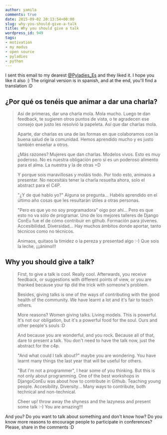 ```yaml
---
author: yamila
comments: true
date: 2015-09-02 20:13:54+00:00
slug: why-you-should-give-a-talk
title: Why you should give a talk
wordpress_id: 949
tags:
- motivation
- my modus
- open source
- pyladies
- python
---
```


I sent this email to my dearest [@Pyladies_Es](http://twitter.com/PyLadies_ES) and they liked it. I hope you like it also :) The original version is in spanish, and at the end, you'll find a translation :D

<!-- more -->



## ¿Por qué os tenéis que animar a dar una charla?





<blockquote>
Así de primeras, dar una charla mola. Mola mucho. Luego te dan feedback, te sugieren otros puntos de vista, o te agradecen ese consejo que justo les resolvió la papeleta. Así que dar charlas mola.

Aparte, dar charlas es una de las formas en que colaboramos con la buena salud de la comunidad. Hemos aprendido mucho y es justo también enseñar a otros.

¿Más razones? Mujeres que dan charlas. Modelos vivos. Esto es muy poderoso. No es nuestra obligación pero sí es un poderoso alimento para el alma. La nuestra y la de otras =D

Y porque sois maravillosas y moláis todo. Por todo esto, animaos a presentar. No necesitáis tener la charla resuelta ahora, solo el abstract para el C4P.

"¿Y de qué hablo yo?" Alguna se pregunta... Habéis aprendido en el último año cosas que les resultarán útiles a otras personas.

"Pero es que yo no soy programadora" oigo por ahí... Pero es que esto no va sólo de programar. Uno de los mejores talleres de Django ConEu fue el de cómo contribuir en github. Formación para jóvenes. Accesibilidad. Diversidad... Hay muchos ámbitos donde aportar, tanto técnicos como no técnicos.

Animaos, quitaos la timidez o la pereza y presentad algo :-) Que sois la leche, ¡¡¡ánimo!!!
</blockquote>





## Why you should give a talk?





<blockquote>
First, to give a talk is cool. Really cool. Afterwards, you receive feedback, or suggestions with different points of view, or you are thanked because your tip did the trick with someone's problem.

Besides, giving talks is one of the ways of contributing with the good health of the community. We have learnt a lot and it's fair to teach others.

More reasons? Women giving talks. Living models. This is powerful. It's not our obligation, but it's a powerful food for the soul. Ours and other people's souls :D

And because you are wonderful, and you rock. Because all of that, dare to present a talk. You don't need to have the talk now, just the abstract for the c4p.

"And what could I talk about?" maybe you are wondering. You have learnt many things the last year that will be useful for others.

"But I'm not a programmer", I hear some of you thinking. But this is not only about programming. One of the best workshops in DjangoConEu was about how to contribute in Github. Teaching young people. Accesibility. Diversity... Many ways to contribute, both technical and non-technical.

Cheer up! throw away the shyness and the lazyness and present some talk :-) You are amazing!!!
</blockquote>



And you? Do you want to talk about something and don't know how? Do you know more reasons to encourage people to participate in conferences? Please, share in the comments :D

